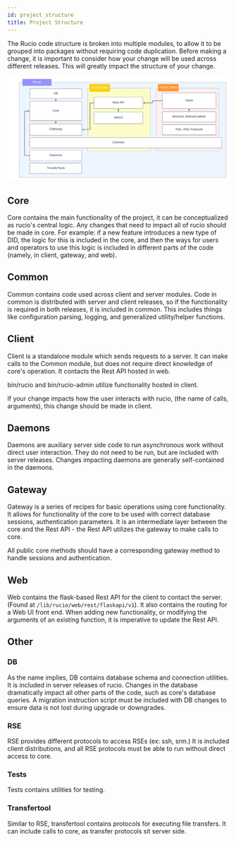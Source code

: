 ```yaml
---
id: project_structure
title: Project Structure
---
```


The Rucio code structure is broken into multiple modules, to allow it to be grouped into packages without requiring code duplication. 
Before making a change, it is important to consider how your change will be used across different releases. 
This will greatly impact the structure of your change.

![A simplified diagram of Rucio's code structure. It is broken into 3 boxes labeled "Rucio", "Rucio Web" and "Rucio Client". The "Rucio" box contains the web and client boxes.](/img/code_structure.png)
 
## Core
Core contains the main functionality of the project, it can be conceptualized as rucio's central logic. 
Any changes that need to impact all of rucio should be made in core. 
For example: if a new feature introduces a new type of DID, the logic for this is included in the core, and then the ways for users and operators to use this logic is included in different parts of the code (namely, in client, gateway, and web). 

## Common 
Common contains code used across client and server modules. 
Code in common is distributed with server and client releases, so if the functionality is required in both releases, it is included in common. 
This includes things like configuration parsing, logging, and generalized utility/helper functions. 

## Client 
Client is a standalone module which sends requests to a server. 
It can make calls to the Common module, but does not require direct knowledge of core's operation. 
It contacts the Rest API hosted in web. 

bin/rucio and bin/rucio-admin utilize functionality hosted in client. 

If your change impacts how the user interacts with rucio, (the name of calls, arguments), this change should be made in client. 

## Daemons 
Daemons are auxiliary server side code to run asynchronous work without direct user interaction. 
They do not need to be run, but are included with server releases. 
Changes impacting daemons are generally self-contained in the daemons.

## Gateway 
Gateway is a series of recipes for basic operations using core functionality. 
It allows for functionality of the core to be used with correct database sessions, authentication parameters. 
It is an intermediate layer between the core and the Rest API - the Rest API utilizes the gateway to make calls to core.

All public core methods should have a corresponding gateway method to handle sessions and authentication. 

## Web
Web contains the flask-based Rest API for the client to contact the server. 
(Found at `/lib/rucio/web/rest/flaskapi/v1`). 
It also contains the routing for a Web UI front end.
When adding new functionality, or modifying the arguments of an existing function, it is imperative to update the Rest API. 

## Other

### DB 
As the name implies, DB contains database schema and connection utilities. 
It is included in server releases of rucio. 
Changes in the database dramatically impact all other parts of the code, such as core's database queries.
A migration instruction script must be included with DB changes to ensure data is not lost during upgrade or downgrades.  

### RSE 
RSE provides different protocols to access RSEs (ex: ssh, srm.)
It is included client distributions, and all RSE protocols must be able to run without direct access to core. 

### Tests
Tests contains utilities for testing. 

### Transfertool 
Similar to RSE, transfertool contains protocols for executing file transfers. 
It can include calls to core, as transfer protocols sit server side. 
